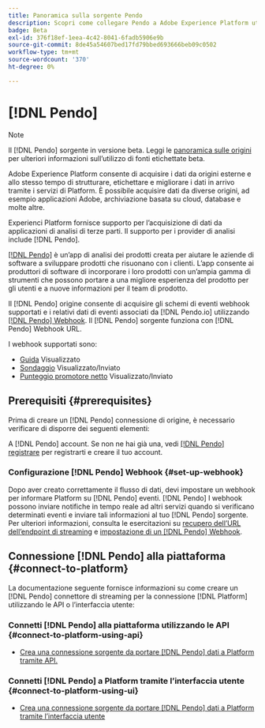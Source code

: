 ```yaml
---
title: Panoramica sulla sorgente Pendo
description: Scopri come collegare Pendo a Adobe Experience Platform utilizzando le API o l’interfaccia utente sfruttando i webhook
badge: Beta
exl-id: 376f18ef-1eea-4c42-8041-6fadb5906e9b
source-git-commit: 8de45a54607bed17fd79bbed693666beb09c0502
workflow-type: tm+mt
source-wordcount: '370'
ht-degree: 0%

---
```


# [!DNL Pendo]

>[!NOTE]
>
>Il [!DNL Pendo] sorgente in versione beta. Leggi le [panoramica sulle origini](../../home.md#terms-and-conditions) per ulteriori informazioni sull’utilizzo di fonti etichettate beta.

Adobe Experience Platform consente di acquisire i dati da origini esterne e allo stesso tempo di strutturare, etichettare e migliorare i dati in arrivo tramite i servizi di Platform. È possibile acquisire dati da diverse origini, ad esempio applicazioni Adobe, archiviazione basata su cloud, database e molte altre.

Experienci Platform fornisce supporto per l’acquisizione di dati da applicazioni di analisi di terze parti. Il supporto per i provider di analisi include [!DNL Pendo].

[[!DNL Pendo]](https://pendo.io/) è un’app di analisi dei prodotti creata per aiutare le aziende di software a sviluppare prodotti che risuonano con i clienti. L’app consente ai produttori di software di incorporare i loro prodotti con un’ampia gamma di strumenti che possono portare a una migliore esperienza del prodotto per gli utenti e a nuove informazioni per il team di prodotto.

Il [!DNL Pendo] origine consente di acquisire gli schemi di eventi webhook supportati e i relativi dati di eventi associati da [!DNL Pendo.io] utilizzando [[!DNL Pendo] Webhook](https://support.pendo.io/hc/en-us/articles/360032285012-Webhooks). Il [!DNL Pendo] sorgente funziona con [!DNL Pendo] Webhook URL.

I webhook supportati sono:

* [Guida](https://support.pendo.io/hc/en-us/articles/8146679315867-Creating-a-Guide) Visualizzato
* [Sondaggio](https://support.pendo.io/hc/en-us/articles/360031867152-Polls-Classic-) Visualizzato/Inviato
* [Punteggio promotore netto](https://support.pendo.io/hc/en-us/articles/360033527151-Set-up-an-NPS-Survey) Visualizzato/Inviato

## Prerequisiti {#prerequisites}

Prima di creare un [!DNL Pendo] connessione di origine, è necessario verificare di disporre dei seguenti elementi:

A [!DNL Pendo] account. Se non ne hai già una, vedi [[!DNL Pendo] registrare](https://app.pendo.io/register) per registrarti e creare il tuo account.

### Configurazione [!DNL Pendo] Webhook {#set-up-webhook}

Dopo aver creato correttamente il flusso di dati, devi impostare un webhook per informare Platform su [!DNL Pendo] eventi. [!DNL Pendo] I webhook possono inviare notifiche in tempo reale ad altri servizi quando si verificano determinati eventi e inviare tali informazioni al tuo [!DNL Pendo] sorgente. Per ulteriori informazioni, consulta le esercitazioni su [recupero dell’URL dell’endpoint di streaming](../../tutorials/ui/create/analytics/pendo-webhook.md#get-streaming-endpoint) e [impostazione di un [!DNL Pendo] Webhook](../../tutorials/ui/create/analytics/pendo-webhook.md#set-up-webhook).

## Connessione [!DNL Pendo] alla piattaforma {#connect-to-platform}

La documentazione seguente fornisce informazioni su come creare un [!DNL Pendo] connettore di streaming per la connessione [!DNL Platform] utilizzando le API o l’interfaccia utente:

### Connetti [!DNL Pendo] alla piattaforma utilizzando le API {#connect-to-platform-using-api}

* [Crea una connessione sorgente da portare [!DNL Pendo] dati a Platform tramite API.](../../tutorials/api/create/analytics/pendo-webhook.md)

### Connetti [!DNL Pendo] a Platform tramite l’interfaccia utente {#connect-to-platform-using-ui}

* [Crea una connessione sorgente da portare [!DNL Pendo] dati a Platform tramite l’interfaccia utente](../../tutorials/ui/create/analytics/pendo-webhook.md)
